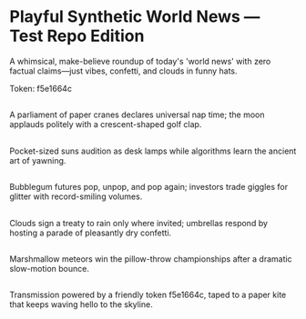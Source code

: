 # Playful Synthetic World News — Test Repo Edition

A whimsical, make-believe roundup of today's 'world news' with zero factual claims—just vibes, confetti, and clouds in funny hats.

Token: f5e1664c

## 

A parliament of paper cranes declares universal nap time; the moon applauds politely with a crescent-shaped golf clap.

## 

Pocket-sized suns audition as desk lamps while algorithms learn the ancient art of yawning.

## 

Bubblegum futures pop, unpop, and pop again; investors trade giggles for glitter with record-smiling volumes.

## 

Clouds sign a treaty to rain only where invited; umbrellas respond by hosting a parade of pleasantly dry confetti.

## 

Marshmallow meteors win the pillow-throw championships after a dramatic slow-motion bounce.

## 

Transmission powered by a friendly token f5e1664c, taped to a paper kite that keeps waving hello to the skyline.